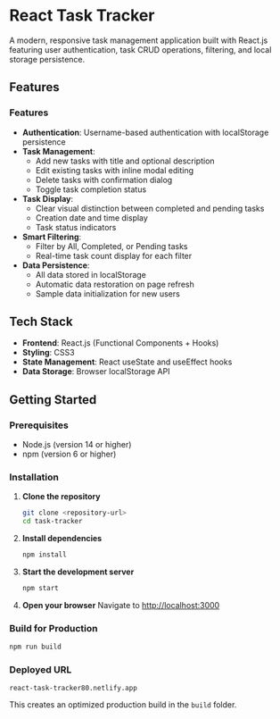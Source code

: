 # React Task Tracker

A modern, responsive task management application built with React.js featuring user authentication, task CRUD operations, filtering, and local storage persistence.

## Features

### Features
- **Authentication**: Username-based authentication with localStorage persistence
- **Task Management**: 
  - Add new tasks with title and optional description
  - Edit existing tasks with inline modal editing
  - Delete tasks with confirmation dialog
  - Toggle task completion status
- **Task Display**: 
  - Clear visual distinction between completed and pending tasks
  - Creation date and time display
  - Task status indicators
- **Smart Filtering**: 
  - Filter by All, Completed, or Pending tasks
  - Real-time task count display for each filter
- **Data Persistence**: 
  - All data stored in localStorage
  - Automatic data restoration on page refresh
  - Sample data initialization for new users


## Tech Stack

- **Frontend**: React.js (Functional Components + Hooks)
- **Styling**: CSS3 
- **State Management**: React useState and useEffect hooks
- **Data Storage**: Browser localStorage API

## Getting Started

### Prerequisites
- Node.js (version 14 or higher)
- npm (version 6 or higher)

### Installation

1. **Clone the repository**
   ```bash
   git clone <repository-url>
   cd task-tracker
   ```

2. **Install dependencies**
   ```bash
   npm install
   ```

3. **Start the development server**
   ```bash
   npm start
   ```

4. **Open your browser**
   Navigate to [http://localhost:3000](http://localhost:3000)

### Build for Production

```bash
npm run build
```

### Deployed URL
```
react-task-tracker80.netlify.app
```

This creates an optimized production build in the `build` folder.
